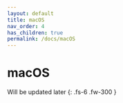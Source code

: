 ```yaml
---
layout: default
title: macOS
nav_order: 4
has_children: true
permalink: /docs/macOS
---
```


# macOS

Will be updated later
{: .fs-6 .fw-300 }